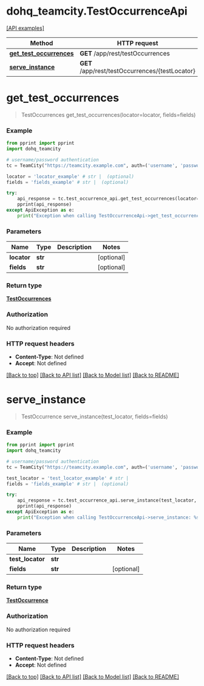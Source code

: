 # dohq_teamcity.TestOccurrenceApi

[[API examples]](http://devopshq.github.io/teamcity/teamcity_apis/TestOccurrenceApi.html)

Method | HTTP request | Description
------------- | ------------- | -------------
[**get_test_occurrences**](TestOccurrenceApi.md#get_test_occurrences) | **GET** /app/rest/testOccurrences | 
[**serve_instance**](TestOccurrenceApi.md#serve_instance) | **GET** /app/rest/testOccurrences/{testLocator} | 


# **get_test_occurrences**
> TestOccurrences get_test_occurrences(locator=locator, fields=fields)



### Example
```python
from pprint import pprint
import dohq_teamcity

# username/password authentication
tc = TeamCity("https://teamcity.example.com", auth=('username', 'password'))

locator = 'locator_example' # str |  (optional)
fields = 'fields_example' # str |  (optional)

try:
    api_response = tc.test_occurrence_api.get_test_occurrences(locator=locator, fields=fields)
    pprint(api_response)
except ApiException as e:
    print("Exception when calling TestOccurrenceApi->get_test_occurrences: %s\n" % e)
```

### Parameters

Name | Type | Description  | Notes
------------- | ------------- | ------------- | -------------
 **locator** | **str**|  | [optional] 
 **fields** | **str**|  | [optional] 

### Return type

[**TestOccurrences**](TestOccurrences.md)

### Authorization

No authorization required

### HTTP request headers

 - **Content-Type**: Not defined
 - **Accept**: Not defined


[[Back to top]](#) [[Back to API list]](../README.md#documentation-for-api-endpoints) [[Back to Model list]](../README.md#documentation-for-models) [[Back to README]](../README.md)


# **serve_instance**
> TestOccurrence serve_instance(test_locator, fields=fields)



### Example
```python
from pprint import pprint
import dohq_teamcity

# username/password authentication
tc = TeamCity("https://teamcity.example.com", auth=('username', 'password'))

test_locator = 'test_locator_example' # str | 
fields = 'fields_example' # str |  (optional)

try:
    api_response = tc.test_occurrence_api.serve_instance(test_locator, fields=fields)
    pprint(api_response)
except ApiException as e:
    print("Exception when calling TestOccurrenceApi->serve_instance: %s\n" % e)
```

### Parameters

Name | Type | Description  | Notes
------------- | ------------- | ------------- | -------------
 **test_locator** | **str**|  | 
 **fields** | **str**|  | [optional] 

### Return type

[**TestOccurrence**](TestOccurrence.md)

### Authorization

No authorization required

### HTTP request headers

 - **Content-Type**: Not defined
 - **Accept**: Not defined


[[Back to top]](#) [[Back to API list]](../README.md#documentation-for-api-endpoints) [[Back to Model list]](../README.md#documentation-for-models) [[Back to README]](../README.md)


